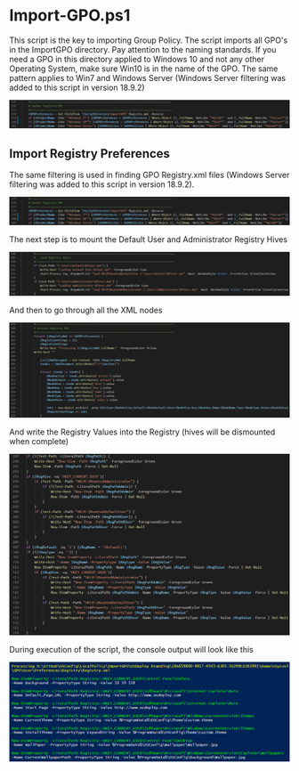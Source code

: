 # Import-GPO.ps1

This script is the key to importing Group Policy.  The script imports all GPO's in the ImportGPO directory.  Pay attention to the naming standards.  If you need a GPO in this directory applied to Windows 10 and not any other Operating System, make sure Win10 is in the name of the GPO.  The same pattern applies to Win7 and Windows Server \(Windows Server filtering was added to this script in version 18.9.2\)

![](../../../../.gitbook/assets/2018-09-02_1-01-15.png)

## Import Registry Preferences

The same filtering is used in finding GPO Registry.xml files \(Windows Server filtering was added to this script in version 18.9.2\).

![](../../../../.gitbook/assets/2018-09-02_1-01-15b.png)

The next step is to mount the Default User and Administrator Registry Hives

![](../../../../.gitbook/assets/2018-09-02_1-05-51.png)

And then to go through all the XML nodes

![](../../../../.gitbook/assets/2018-09-02_1-05-51b.png)

And write the Registry Values into the Registry \(hives will be dismounted when complete\)

![](../../../../.gitbook/assets/2018-09-02_23-40-15.png)

During execution of the script, the console output will look like this

![](../../../../.gitbook/assets/2018-09-02_23-37-17.png)



